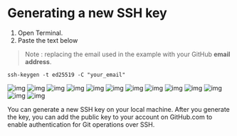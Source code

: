 # Generating a new SSH key


1. Open Terminal.
2. Paste the text below

> Note : replacing the email used in the example with your GitHub **email address**.

```
ssh-keygen -t ed25519 -C "your_email"
```

![img](./asserts/1.png)
![img](./asserts/2.png)
![img](./asserts/3.png)
![img](./asserts/4.png)
![img](./asserts/5.png)
![img](./asserts/6.png)
![img](./asserts/7.png)
![img](./asserts/8.png)
![img](./asserts/9.png)
![img](./asserts/10.png)
![img](./asserts/11.png)
![img](./asserts/12.png)
![img](./asserts/13.png)




You can generate a new SSH key on your local machine. 
After you generate the key, you can add the public key to your account on GitHub.com to enable authentication for Git operations over SSH.



